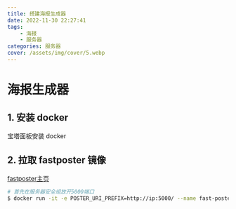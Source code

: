 ```yaml
---
title: 搭建海报生成器
date: 2022-11-30 22:27:41
tags:
    - 海报
    - 服务器
categories: 服务器
cover: /assets/img/cover/5.webp
---
```


# 海报生成器

## 1. 安装 docker

宝塔面板安装 docker

## 2. 拉取 fastposter 镜像

[fastposter主页](https://poster.prodapi.cn/doc/)

``` bash
# 首先在服务器安全组放开5000端口
$ docker run -it -e POSTER_URI_PREFIX=http://ip:5000/ --name fast-poster -p 5000:5000 tangweixin/fast-poster
```
